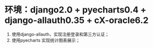 # 环境：django2.0 + pyecharts0.4 + django-allauth0.35 + cX-oracle6.2

1. 使用django-allauth，实现注册登录和第三方认证；
2. 使用pyecharts 实现统计图表展示；
